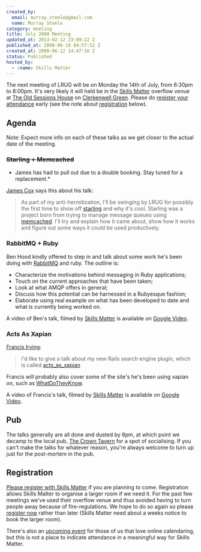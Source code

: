 ```yaml
--- 
created_by: 
  email: murray.steele@gmail.com
  name: Murray Steele
category: meeting
title: July 2008 Meeting
updated_at: 2013-02-12 23:09:22 Z
published_at: 2008-06-19 04:57:52 Z
created_at: 2008-06-12 14:47:16 Z
status: Published
hosted_by:
  - :name: Skills Matter
---
```


The next meeting of LRUG will be on Monday the 14th of July, from 6:30pm to 8:00pm.  It's very likely it will held be in the [Skills Matter](http://www.skillsmatter.com/) overflow venue at [The Old Sessions House](http://www.sessionshouse.com/) on [Clerkenwell Green](http://tinyurl.com/2bjjzz).  Please do <a href="#registration">register your attendance</a> early (see the note about <a href="#jul08registration">registration</a> below).

## Agenda

Note: Expect more info on each of these talks as we get closer to the actual date of the meeting.

### <strike>Starling + Memcached</strike>

* James has had to pull out due to a double booking.  Stay tuned for a replacement.*

[James Cox](http://imaj.es/) says this about his talk:

> As part of my anti-hermitization, I'll be swinging by LRUG for possibly the first time to 
> show off [starling](http://rubyforge.org/projects/starling/) and why it's cool. Starling was a
> project born from trying to manage message queues using [memcached](http://www.danga.com/memcached/). 
> I'll try and explain how it came about, show how it works and figure out some ways it could be 
> used productively.

### RabbitMQ + Ruby

Ben Hood kindly offered to step in and talk about some work he's been doing with [RabbitMQ](http://www.rabbitmq.com/) and ruby.  The outline is:

* Characterize the motivations behind messaging in Ruby applications;
* Touch on the current approaches that have been taken;
* Look at what AMQP offers in general;
* Discuss how this potential can be harnessed in a Rubyesque fashion;
* Elaborate using real example on what has been developed to date and what is currently being worked on.

A video of Ben's talk, filmed by [Skills Matter](http://skillsmatter.com/podcast/ajax-ria/rabbitmq-and-ruby) is available on [Google Video](http://video.google.com/videoplay?docid=-1834210641779857494&hl=en).
 
### Acts As Xapian

[Francis Irving](http://flourish.org/):

> I'd like to give a talk about my new Rails search engine plugin,
> which is called [acts_as_xapian](http://github.com/frabcus/acts_as_xapian/)

Francis will probably also cover some of the site's he's been using xapian on, such as [WhatDoTheyKnow](http://www.whatdotheyknow.com/).

A video of Francis's talk, filmed by [Skills Matter](http://skillsmatter.com/podcast/ajax-ria/act-as-xapian) is available on [Google Video](http://video.google.com/videoplay?docid=6233140832834795067&hl=en).

## Pub

The talks generally are all done and dusted by 8pm, at which point we decamp to the local pub, [The Crown Tavern](http://fancyapint.com/pubs/pub199.html) for a spot of socialising.  If you can't make the talks for whatever reason, you're always welcome to turn up just for the post-mortem in the pub.

Registration <a name="jul08registration">&nbsp;</a>
---------------------------------------------------

[Please register with Skills Matter](http://skillsmatter.com/event/ajax-ria/rabbitmq-ruby) if you are planning to come.  Registration allows Skills Matter to organise a larger room if we need it.  For the past few meetings we've used their overflow venue and thus avoided having to turn people away because of fire-regulations.  We hope to do so again so please [register now](http://skillsmatter.com/event/ajax-ria/rabbitmq-ruby) rather than later (Skills Matter need about a weeks notice to book the larger room).  

There's also an [upcoming event](http://upcoming.yahoo.com/event/814071/) for those of us that love online calendaring, but this is not a place to indicate attendance in a meaningful way for Skills Matter.
